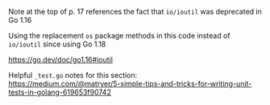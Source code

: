 Note at the top of p. 17 references the fact that `io/ioutil` was deprecated in Go 1.16 

Using the replacement `os` package methods in this code instead of `io/ioutil` since using Go 1.18

https://go.dev/doc/go1.16#ioutil

Helpful `_test.go` notes for this section:  
https://medium.com/@matryer/5-simple-tips-and-tricks-for-writing-unit-tests-in-golang-619653f90742

